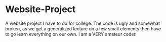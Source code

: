 # Website-Project
A website project I have to do for college. The code is ugly and somewhat broken, as we get a generalized lecture on a few small elements then have to go learn everything on our own.
I am a VERY amateur coder.
